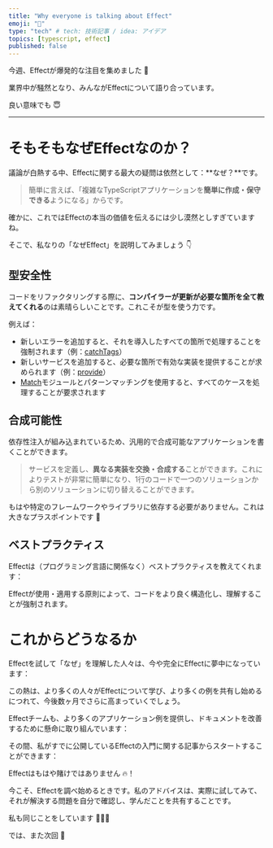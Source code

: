 ```yaml
---
title: "Why everyone is talking about Effect"
emoji: "🕌"
type: "tech" # tech: 技術記事 / idea: アイデア
topics: [typescript, effect]
published: false
---
```


今週、Effectが爆発的な注目を集めました 🤯

業界中が騒然となり、みんながEffectについて語り合っています。

良い意味でも 😇

---

# そもそもなぜEffectなのか？
議論が白熱する中、Effectに関する最大の疑問は依然として：**なぜ？**です。

> 簡単に言えば、「複雑なTypeScriptアプリケーションを**簡単に作成・保守できる**ようになる」からです。

確かに、これではEffectの本当の価値を伝えるには少し漠然としすぎていますね。

そこで、私なりの「なぜEffect」を説明してみましょう 👇

## 型安全性
コードをリファクタリングする際に、**コンパイラーが更新が必要な箇所を全て教えてくれる**のは素晴らしいことです。これこそが型を使う力です。

例えば：

- 新しいエラーを追加すると、それを導入したすべての箇所で処理することを強制されます（例：[catchTags](https://effect-ts.github.io/effect/effect/Effect.ts.html#catchtags)）
- 新しいサービスを追加すると、必要な箇所で有効な実装を提供することが求められます（例：[provide](https://effect-ts.github.io/effect/effect/Effect.ts.html#provide)）
- [Match](https://effect-ts.github.io/effect/effect/Match.ts.html)モジュールとパターンマッチングを使用すると、すべてのケースを処理することが要求されます

## 合成可能性
依存性注入が組み込まれているため、汎用的で合成可能なアプリケーションを書くことができます。

> サービスを定義し、**異なる実装を交換・合成する**ことができます。これによりテストが非常に簡単になり、1行のコードで一つのソリューションから別のソリューションに切り替えることができます。

もはや特定のフレームワークやライブラリに依存する必要がありません。これは大きなプラスポイントです 🚀

## ベストプラクティス

Effectは（プログラミング言語に関係なく）ベストプラクティスを教えてくれます：

Effectが使用・適用する原則によって、コードをより良く構造化し、理解することが強制されます。

# これからどうなるか

Effectを試して「なぜ」を理解した人々は、今や完全にEffectに夢中になっています：

この熱は、より多くの人々がEffectについて学び、より多くの例を共有し始めるにつれて、今後数ヶ月でさらに高まっていくでしょう。

Effectチームも、より多くのアプリケーション例を提供し、ドキュメントを改善するために懸命に取り組んでいます：

その間、私がすでに公開しているEffectの入門に関する記事からスタートすることができます：

Effectはもはや賭けではありません 🔥！

今こそ、Effectを調べ始めるときです。私のアドバイスは、実際に試してみて、それが解決する問題を自分で確認し、学んだことを共有することです。

私も同じことをしています 💁🏼‍♂️

では、また次回 👋
